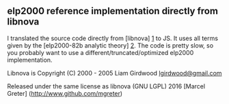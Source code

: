 ## elp2000 reference implementation directly from libnova

I translated the source code directly from [libnova] [1] to JS. It uses all terms
given by the [elp2000-82b analytic theory] [2]. The code is pretty slow, so you
probably want to use a different/truncated/optimized elp2000 implementation.

Libnova is Copyright (C) 2000 - 2005 Liam Girdwood <lgirdwood@gmail.com>

Released under the same license as libnova (GNU LGPL)
2016 [Marcel Greter] (http://www.github.com/mgreter)

[1]: http://libnova.sourceforge.net/group__lunar.html
[2]: http://cdsarc.u-strasbg.fr/viz-bin/Cat?cat=VI%2F79